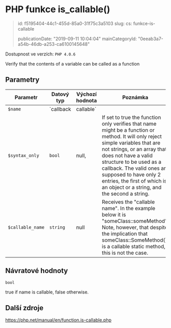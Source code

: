 PHP funkce is_callable()
========================

> id: f5195404-44c1-455d-85a0-31f75c3a5103
> slug:
> 	cs: funkce-is-callable
> 
> publicationDate: "2019-09-11 10:04:04"
> mainCategoryId: "0eeab3a7-a54b-46db-a253-ca6100145648"

Dostupnost ve verzích: `PHP 4.0.6`

Verify that the contents of a variable can be called as a function


Parametry
--------------

| Parametr | Datový typ | Výchozí hodnota | Poznámka |
|-----|-----|-----|-----|
| `$name` | `callback|callable` |  | Can be either the name of a function stored in a string variable, or an object and the name of a method within the object, like this: array($SomeObject, 'MethodName') |
| `$syntax_only` | `bool` | null, | If set to true the function only verifies that name might be a function or method. It will only reject simple variables that are not strings, or an array that does not have a valid structure to be used as a callback. The valid ones are supposed to have only 2 entries, the first of which is an object or a string, and the second a string. |
| `$callable_name` | `string` | null | Receives the "callable name". In the example below it is "someClass::someMethod". Note, however, that despite the implication that someClass::SomeMethod() is a callable static method, this is not the case. |


Návratové hodnoty
----------------

`bool`

true if name is callable, false
otherwise.

Další zdroje
------------

https://php.net/manual/en/function.is-callable.php
